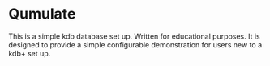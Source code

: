 # Qumulate

This is a simple kdb database set up. Written for educational purposes. It is designed to provide a simple configurable demonstration for users new to a kdb+ set up. 


